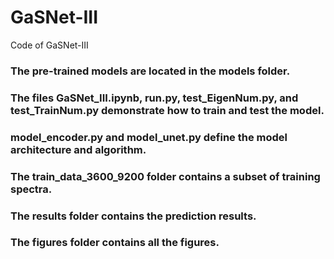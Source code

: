 # GaSNet-III
Code of GaSNet-III

### The pre-trained models are located in the **models** folder.
### The files **GaSNet_III.ipynb**, **run.py**, **test_EigenNum.py**, and **test_TrainNum.py** demonstrate how to train and test the model.
### **model_encoder.py** and **model_unet.py** define the model architecture and algorithm.
### The train_data_3600_9200 folder contains a subset of training spectra.
### The **results** folder contains the prediction results.
### The **figures** folder contains all the figures.